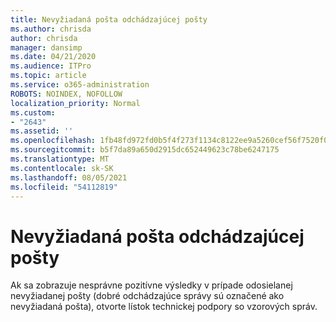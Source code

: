 ```yaml
---
title: Nevyžiadaná pošta odchádzajúcej pošty
ms.author: chrisda
author: chrisda
manager: dansimp
ms.date: 04/21/2020
ms.audience: ITPro
ms.topic: article
ms.service: o365-administration
ROBOTS: NOINDEX, NOFOLLOW
localization_priority: Normal
ms.custom:
- "2643"
ms.assetid: ''
ms.openlocfilehash: 1fb48fd972fd0b5f4f273f1134c8122ee9a5260cef56f7520f0da066cb230012
ms.sourcegitcommit: b5f7da89a650d2915dc652449623c78be6247175
ms.translationtype: MT
ms.contentlocale: sk-SK
ms.lasthandoff: 08/05/2021
ms.locfileid: "54112819"
---
```

# <a name="outbound-spam"></a>Nevyžiadaná pošta odchádzajúcej pošty

Ak sa zobrazuje nesprávne pozitívne výsledky v prípade odosielanej nevyžiadanej pošty (dobré odchádzajúce správy sú označené ako nevyžiadaná pošta), otvorte lístok technickej podpory so vzorových správ.
